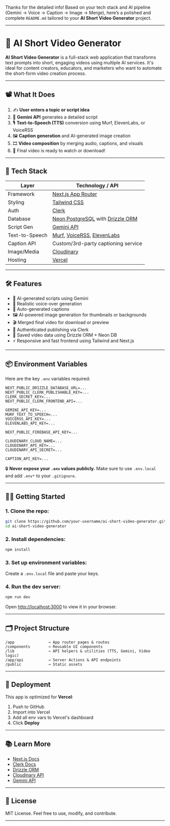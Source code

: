 Thanks for the detailed info! Based on your tech stack and AI pipeline (Gemini → Voice → Caption → Image → Merge), here’s a polished and complete `README.md` tailored to your **AI Short Video Generator** project.

---

# 🎥 AI Short Video Generator

**AI Short Video Generator** is a full-stack web application that transforms text prompts into short, engaging videos using multiple AI services. It's ideal for content creators, educators, and marketers who want to automate the short-form video creation process.

---


## 📽️ What It Does

1. ✍️ **User enters a topic or script idea**
2. 🤖 **Gemini API** generates a detailed script
3. 🎙️ **Text-to-Speech (TTS)** conversion using Murf, ElevenLabs, or VoiceRSS
4. 🖼️ **Caption generation** and AI-generated image creation
5. 🎞️ **Video composition** by merging audio, captions, and visuals
6. 🔁 Final video is ready to watch or download!

---

## 🚀 Tech Stack

| Layer          | Technology / API                                                                                         |
| -------------- | -------------------------------------------------------------------------------------------------------- |
| Framework      | [Next.js App Router](https://nextjs.org)                                                                 |
| Styling        | [Tailwind CSS](https://tailwindcss.com)                                                                  |
| Auth           | [Clerk](https://clerk.dev)                                                                               |
| Database       | [Neon PostgreSQL](https://neon.tech) with [Drizzle ORM](https://orm.drizzle.team)                        |
| Script Gen     | [Gemini API](https://ai.google.dev/gemini-api/docs)                                                      |
| Text-to-Speech | [Murf](https://murf.ai), [VoiceRSS](https://www.voicerss.org/), [ElevenLabs](https://www.elevenlabs.io/) |
| Caption API    | Custom/3rd-party captioning service                                                                      |
| Image/Media    | [Cloudinary](https://cloudinary.com)                                                                     |
| Hosting        | [Vercel](https://vercel.com)                                                                             |

---

## 🛠️ Features

* 🧠 AI-generated scripts using Gemini
* 🎤 Realistic voice-over generation
* 📄 Auto-generated captions
* 🖼️ AI-powered image generation for thumbnails or backgrounds
* 🎬 Merged final video for download or preview
* 🔐 Authenticated publishing via Clerk
* 📂 Saved video data using Drizzle ORM + Neon DB
* ⚡ Responsive and fast frontend using Tailwind and Next.js

---

## 📦 Environment Variables

Here are the key `.env` variables required:

```
NEXT_PUBLIC_DRIZZLE_DATABASE_URL=...
NEXT_PUBLIC_CLERK_PUBLISHABLE_KEY=...
CLERK_SECRET_KEY=...
NEXT_PUBLIC_CLERK_FRONTEND_API=...

GEMINI_API_KEY=...
MURF_TEXT_TO_SPEECH=...
VOICERSS_API_KEY=...
ELEVENLABS_API_KEY=...

NEXT_PUBLIC_FIREBASE_API_KEY=...

CLOUDINARY_CLOUD_NAME=...
CLOUDINARY_API_KEY=...
CLOUDINARY_API_SECRET=...

CAPTION_API_KEY=...
```

🔒 **Never expose your `.env` values publicly.** Make sure to use `.env.local` and add `.env*` to your `.gitignore`.

---

## 🧑‍💻 Getting Started

### 1. Clone the repo:

```bash
git clone https://github.com/your-username/ai-short-video-generator.git
cd ai-short-video-generator
```

### 2. Install dependencies:

```bash
npm install
```

### 3. Set up environment variables:

Create a `.env.local` file and paste your keys.

### 4. Run the dev server:

```bash
npm run dev
```

Open [http://localhost:3000](http://localhost:3000) to view it in your browser.

---

## 🗂️ Project Structure

```
/app               → App router pages & routes
/components        → Reusable UI components
/lib               → API helpers & utilities (TTS, Gemini, Video logic)
/app/api           → Server Actions & API endpoints
/public            → Static assets
```

---

## 🚀 Deployment

This app is optimized for **Vercel**:

1. Push to GitHub
2. Import into Vercel
3. Add all env vars to Vercel's dashboard
4. Click **Deploy**

---

## 📚 Learn More

* [Next.js Docs](https://nextjs.org/docs)
* [Clerk Docs](https://clerk.dev/docs)
* [Drizzle ORM](https://orm.drizzle.team/docs)
* [Cloudinary API](https://cloudinary.com/documentation)
* [Gemini API](https://ai.google.dev/gemini-api/docs)

---

## 📄 License

MIT License. Feel free to use, modify, and contribute.

---


